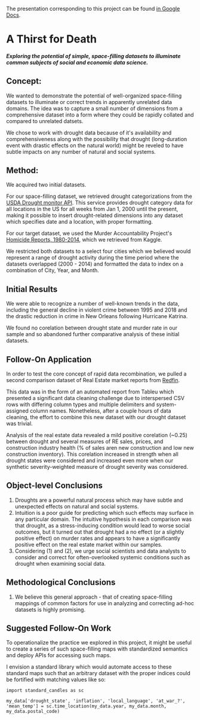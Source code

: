 The presentation corresponding to this project can be found [in Google Docs](https://docs.google.com/presentation/d/1NwpHAuz2lmeUtYniD-MF0iTmUpPHJJw5jBckDqBocs0/edit#slide=id.g25f889760f8_0_74).

# A Thirst for Death
#### *Exploring the potential of simple, space-filling datasets to illuminate common subjects of social and economic data science.*

## Concept:

We wanted to demonstrate the potential of well-organized space-filling datasets to illuminate or correct trends in apparently unrelated data domains. The idea was to capture a small number of dimensions from a comprehensive dataset into a form where they could be rapidly collated and compared to unrelated datsets.

We chose to work with drought data because of it's availability and comprehensiveness along with the possibility that drought (long-duration event with drastic effects on the natural world) might be reveled to have subtle impacts on any number of natural and social systems.

## Method:

We acquired two initial datasets. 

For our space-filling dataset, we retrieved drought categorizations from the [USDA Drought monitor API](https://droughtmonitor.unl.edu). This service provides drought category data for all locations in the US for all weeks from Jan 1, 2000 until the present, making it possible to insert drought-related dimensions into any dataset which specifies date and a location, with proper formatting.

For our target dataset, we used the Murder Accountability Project's [Homicide Reports, 1980-2014](https://www.kaggle.com/datasets/murderaccountability/homicide-reports), which we retrieved from Kaggle.

We restricted both datasets to a select four cities which we believed would represent a range of drought activity during the time period where the datasets overlapped (2000 - 2014) and formatted the data to index on a combination of City, Year, and Month.

## Initial Results

We were able to recognize a number of well-known trends in the data, including the general decline in violent crime between 1995 and 2018 and the drastic reduction in crime in New Orleans following Hurricane Katrina.

We found no corelation between drought state and murder rate in our sample and so abandoned further comparative analysis of these initial datasets.

## Follow-On Application

In order to test the core concept of rapid data recombination, we pulled a second comparison dataset of Real Estate market reports from [Redfin](https://www.redfin.com/news/data-center/).

This data was in the form of an automated report from Tableu which presented a significant data cleaning challenge due to interspersed CSV rows with differing column types and multiple delimiters and system-assigned column names. Nonetheless, after a couple hours of data cleaning, the effort to combine this new dataset with our drought dataset was trivial.

Analysis of the real estate data revealed a mild positive corelation (~0.25) between drought and several measures of RE sales, prices, and construction industry health (% of sales aren new construction and low new construction inventory). This corelation increased in strength when all drought states were considered and increased even more when our synthetic severity-weighted measure of drought severity was considered.

## Object-level Conclusions

1. Droughts are a powerful natural process which may have subtle and unexpected effects on natural and social systems.
1. Intuition is a poor guide for predicting which such effects may surface in any particular domain. The intuitive hypothesis in each comparison was that drought, as a stress-inducing condition would lead to worse social outcomes, but it turned out that drought had a no effect (or a slightly positive effect) on murder rates and appears to have a significantly positive effect on the real estate market within our samples.
1. Considering (1) and (2), we urge social scientists and data analysts to consider and correct for often-overlooked systemic conditions such as drought when examining social data.

## Methodological Conclusions

1. We believe this general approach - that of creating space-filling mappings of common factors for use in analyzing and correcting ad-hoc datasets is highly promising.

## Suggested Follow-On Work

To operationalize the practice we explored in this project, it might be useful to create a series of such space-filling maps with standardized semantics and deploy APIs for accessing such maps.

I envision a standard library which would automate access to these standard maps such that an arbitrary dataset with the proper indices could be fortified with matching values like so:

```
import standard_candles as sc

my_data['drought_state', 'inflation', 'local_language', 'at_war_?', 'mean_temp'] = sc.time_location(my_data.year, my_data.month, my_data.postal_code)
```
